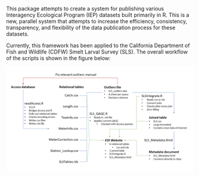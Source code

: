 This package attempts to create a system for publishing various Interagency Ecological Program (IEP) datasets built primarily in R. This is a new, parallel system that attempts to increase the efficiency, consistency, transparency, and flexibility of the data publication process for these datasets.

Currently, this framework has been applied to the California Department of Fish and Wildlife (CDFW) Smelt Larval Survey (SLS). The overall workflow of the scripts is shown in the figure below:

![Flowchart of current SLS publication scripts](/docs/dataFlowSLS.png)

